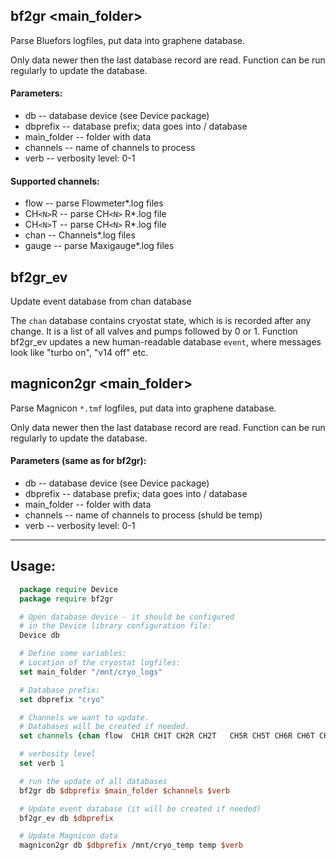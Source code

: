 ## bf2gr <db> <dbprefix> <main_folder> <channels> <verb>

Parse Bluefors logfiles, put data into graphene database.

Only data newer then the last database record are read. Function can be
run regularly to update the database.

#### Parameters:
* db          -- database device (see Device package)
* dbprefix    -- database prefix; data goes into <dbprefix>/<channel> database
* main_folder -- folder with data
* channels    -- name of channels to process
* verb        -- verbosity level: 0-1

#### Supported channels:
* flow   -- parse Flowmeter*.log files
* CH`<N>`R -- parse CH`<N>` R*.log file
* CH`<N>`T -- parse CH`<N>` R*.log file
* chan   -- Channels*.log files
* gauge  -- parse Maxigauge*.log files

## bf2gr_ev

Update event database from chan database

The `chan` database contains cryostat state, which is is recorded after
any change. It is a list of all valves and pumps followed by 0 or 1.
Function bf2gr_ev updates a new human-readable database `event`, where
messages look like "turbo on", "v14 off" etc.

## magnicon2gr <db> <dbprefix> <main_folder> <channels> <verb>

Parse Magnicon `*.tmf` logfiles, put data into graphene database.

Only data newer then the last database record are read. Function can be
run regularly to update the database.

#### Parameters (same as for bf2gr):
* db          -- database device (see Device package)
* dbprefix    -- database prefix; data goes into <dbprefix>/<channel> database
* main_folder -- folder with data
* channels    -- name of channels to process (shuld be temp)
* verb        -- verbosity level: 0-1

---
## Usage:
```tcl
  package require Device
  package require bf2gr

  # Open database device - it should be configured
  # in the Device library configuration file:
  Device db

  # Define some variables:
  # Location of the cryostat logfiles:
  set main_folder "/mnt/cryo_logs"

  # Database prefix:
  set dbprefix "cryo"

  # Channels we want to update.
  # Databases will be created if needed.
  set channels {chan flow  CH1R CH1T CH2R CH2T   CH5R CH5T CH6R CH6T CH7R CH7T }

  # verbosity level
  set verb 1

  # run the update of all databases
  bf2gr db $dbprefix $main_folder $channels $verb

  # Update event database (it will be created if needed)
  bf2gr_ev db $dbprefix

  # Update Magnicon data
  magnicon2gr db $dbprefix /mnt/cryo_temp temp $verb
```


